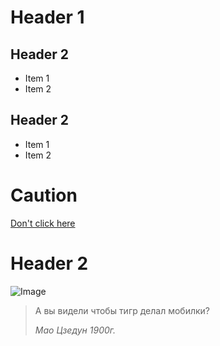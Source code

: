 # Header 1
## Header 2
- Item 1
- Item 2
## Header 2
* Item 1
* Item 2


# Caution
[Don't click here](https://www.youtube.com/watch?v=dQw4w9WgXcQ)

# Header 2
![Image](https://sun9-31.userapi.com/impf/c848624/v848624594/2e33c/lE8SOVJ7iE4.jpg?size=720x720&quality=96&sign=a4d01ddefe2c1305baa95d6d9479b9f5&c_uniq_tag=iMA9zQKRsIZDK_MUWR7eLTWZ87Yub9bDw3eY31Tdr80&type=album)
    
<blockquote class='quote'>
  <p>А вы видели чтобы тигр делал мобилки?</p>
  <cite>Мао Цзедун 1900г.</cite>
</blockquote>
